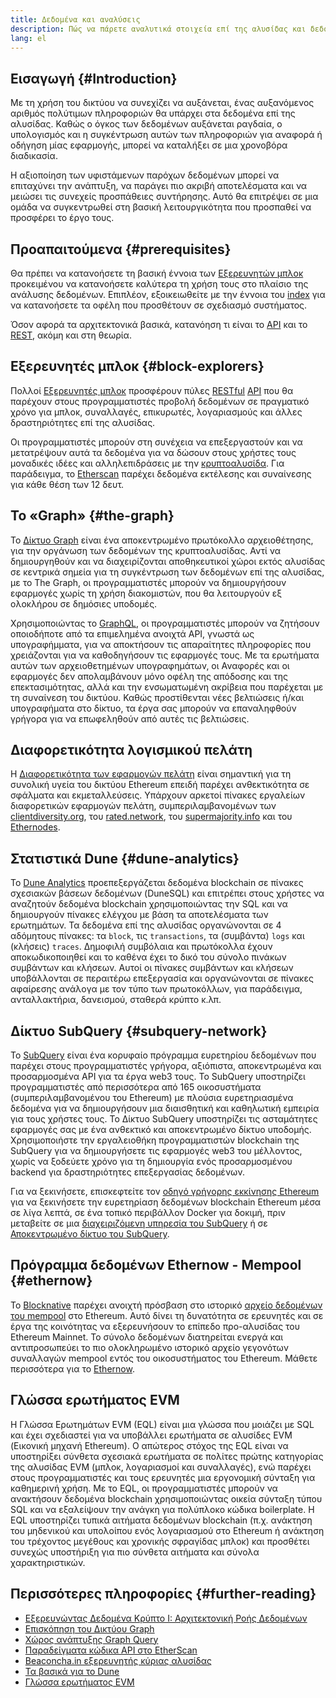 ```yaml
---
title: Δεδομένα και αναλύσεις
description: Πώς να πάρετε αναλυτικά στοιχεία επί της αλυσίδας και δεδομένα, για χρήση με τις εφαρμογές σας
lang: el
---
```


## Εισαγωγή {#Introduction}

Με τη χρήση του δικτύου να συνεχίζει να αυξάνεται, ένας αυξανόμενος αριθμός πολύτιμων πληροφοριών θα υπάρχει στα δεδομένα επί της αλυσίδας. Καθώς ο όγκος των δεδομένων αυξάνεται ραγδαία, ο υπολογισμός και η συγκέντρωση αυτών των πληροφοριών για αναφορά ή οδήγηση μίας εφαρμογής, μπορεί να καταλήξει σε μια χρονοβόρα διαδικασία.

Η αξιοποίηση των υφιστάμενων παρόχων δεδομένων μπορεί να επιταχύνει την ανάπτυξη, να παράγει πιο ακριβή αποτελέσματα και να μειώσει τις συνεχείς προσπάθειες συντήρησης. Αυτό θα επιτρέψει σε μια ομάδα να συγκεντρωθεί στη βασική λειτουργικότητα που προσπαθεί να προσφέρει το έργο τους.

## Προαπαιτούμενα {#prerequisites}

Θα πρέπει να κατανοήσετε τη βασική έννοια των [Εξερευνητών μπλοκ](/developers/docs/data-and-analytics/block-explorers/) προκειμένου να κατανοήσετε καλύτερα τη χρήση τους στο πλαίσιο της ανάλυσης δεδομένων. Επιπλέον, εξοικειωθείτε με την έννοια του [index](/glossary/#index) για να κατανοήσετε τα οφέλη που προσθέτουν σε σχεδιασμό συστήματος.

Όσον αφορά τα αρχιτεκτονικά βασικά, κατανόηση τι είναι το [API](https://www.wikipedia.org/wiki/API) και το [REST](https://www.wikipedia.org/wiki/Representational_state_transfer), ακόμη και στη θεωρία.

## Εξερευνητές μπλοκ {#block-explorers}

Πολλοί [Εξερευνητές μπλοκ](/developers/docs/data-and-analytics/block-explorers/) προσφέρουν πύλες [RESTful](https://www.wikipedia.org/wiki/Representational_state_transfer) [API](https://www.wikipedia.org/wiki/API) που θα παρέχουν στους προγραμματιστές προβολή δεδομένων σε πραγματικό χρόνο για μπλοκ, συναλλαγές, επικυρωτές, λογαριασμούς και άλλες δραστηριότητες επί της αλυσίδας.

Οι προγραμματιστές μπορούν στη συνέχεια να επεξεργαστούν και να μετατρέψουν αυτά τα δεδομένα για να δώσουν στους χρήστες τους μοναδικές ιδέες και αλληλεπιδράσεις με την [κρυπτοαλυσίδα](/glossary/#blockchain). Για παράδειγμα, το [Etherscan](https://etherscan.io) παρέχει δεδομένα εκτέλεσης και συναίνεσης για κάθε θέση των 12 δευτ.

## Το «Graph» {#the-graph}

Το [Δίκτυο Graph](https://thegraph.com/) είναι ένα αποκεντρωμένο πρωτόκολλο αρχειοθέτησης, για την οργάνωση των δεδομένων της κρυπτοαλυσίδας. Αντί να δημιουργηθούν και να διαχειρίζονται αποθηκευτικοί χώροι εκτός αλυσίδας σε κεντρικά σημεία για τη συγκέντρωση των δεδομένων επί της αλυσίδας, με το The Graph, οι προγραμματιστές μπορούν να δημιουργήσουν εφαρμογές χωρίς τη χρήση διακομιστών, που θα λειτουργούν εξ ολοκλήρου σε δημόσιες υποδομές.

Χρησιμοποιώντας το [GraphQL](https://graphql.org/), οι προγραμματιστές μπορούν να ζητήσουν οποιοδήποτε από τα επιμελημένα ανοιχτά API, γνωστά ως υπογραφήμματα, για να αποκτήσουν τις απαραίτητες πληροφορίες που χρειάζονται για να καθοδηγήσουν τις εφαρμογές τους. Με τα ερωτήματα αυτών των αρχειοθετημένων υπογραφημάτων, οι Αναφορές και οι εφαρμογές δεν απολαμβάνουν μόνο οφέλη της απόδοσης και της επεκτασιμότητας, αλλά και την ενσωματωμένη ακρίβεια που παρέχεται με τη συναίνεση του δικτύου. Καθώς προστίθενται νέες βελτιώσεις ή/και υπογραφήματα στο δίκτυο, τα έργα σας μπορούν να επαναληφθούν γρήγορα για να επωφεληθούν από αυτές τις βελτιώσεις.

## Διαφορετικότητα λογισμικού πελάτη

Η [Διαφορετικότητα των εφαρμογών πελάτη](/developers/docs/nodes-and-clients/client-diversity/) είναι σημαντική για τη συνολική υγεία του δικτύου Ethereum επειδή παρέχει ανθεκτικότητα σε σφάλματα και εκμεταλλεύσεις. Υπάρχουν αρκετοί πίνακες εργαλείων διαφορετικών εφαρμογών πελάτη, συμπεριλαμβανομένων των [clientdiversity.org](https://clientdiversity.org/), του [rated.network](https://www.rated.network), του [supermajority.info](https://supermajority.info//) και του [Ethernodes](https://ethernodes.org/).

## Στατιστικά Dune {#dune-analytics}

Το [Dune Analytics](https://dune.com/) προεπεξεργάζεται δεδομένα blockchain σε πίνακες σχεσιακών βάσεων δεδομένων (DuneSQL) και επιτρέπει στους χρήστες να αναζητούν δεδομένα blockchain χρησιμοποιώντας την SQL και να δημιουργούν πίνακες ελέγχου με βάση τα αποτελέσματα των ερωτημάτων. Τα δεδομένα επί της αλυσίδας οργανώνονται σε 4 αδόμητους πίνακες: τα `block`, τις `transactions`, τα (συμβάντα) `logs` και (κλήσεις) `traces`. Δημοφιλή συμβόλαια και πρωτόκολλα έχουν αποκωδικοποιηθεί και το καθένα έχει το δικό του σύνολο πινάκων συμβάντων και κλήσεων. Αυτοί οι πίνακες συμβάντων και κλήσεων υποβάλλονται σε περαιτέρω επεξεργασία και οργανώνονται σε πίνακες αφαίρεσης ανάλογα με τον τύπο των πρωτοκόλλων, για παράδειγμα, ανταλλακτήρια, δανεισμού, σταθερά κρύπτο κ.λπ.

## Δίκτυο SubQuery {#subquery-network}

Το [SubQuery](https://subquery.network/) είναι ένα κορυφαίο πρόγραμμα ευρετηρίου δεδομένων που παρέχει στους προγραμματιστές γρήγορα, αξιόπιστα, αποκεντρωμένα και προσαρμοσμένα API για τα έργα web3 τους. Το SubQuery υποστηρίζει προγραμματιστές από περισσότερα από 165 οικοσυστήματα (συμπεριλαμβανομένου του Ethereum) με πλούσια ευρετηριασμένα δεδομένα για να δημιουργήσουν μια διαισθητική και καθηλωτική εμπειρία για τους χρήστες τους. Το Δίκτυο SubQuery υποστηρίζει τις ασταμάτητες εφαρμογές σας με ένα ανθεκτικό και αποκεντρωμένο δίκτυο υποδομής. Χρησιμοποιήστε την εργαλειοθήκη προγραμματιστών blockchain της SubQuery για να δημιουργήσετε τις εφαρμογές web3 του μέλλοντος, χωρίς να ξοδεύετε χρόνο για τη δημιουργία ενός προσαρμοσμένου backend για δραστηριότητες επεξεργασίας δεδομένων.

Για να ξεκινήσετε, επισκεφτείτε τον [οδηγό γρήγορης εκκίνησης Ethereum](https://academy.subquery.network/quickstart/quickstart_chains/ethereum-gravatar.html) για να ξεκινήσετε την ευρετηρίαση δεδομένων blockchain Ethereum μέσα σε λίγα λεπτά, σε ένα τοπικό περιβάλλον Docker για δοκιμή, πριν μεταβείτε σε μια [διαχειριζόμενη υπηρεσία του SubQuery](https://managedservice.subquery.network/) ή σε [Αποκεντρωμένο δίκτυο του SubQuery](https://app.subquery.network/dashboard).

## Πρόγραμμα δεδομένων Ethernow - Mempool {#ethernow}
Το [Blocknative](https://www.blocknative.com/) παρέχει ανοιχτή πρόσβαση στο ιστορικό [αρχείο δεδομένων του mempool](https://www.ethernow.xyz/mempool-data-archive) στο Ethereum. Αυτό δίνει τη δυνατότητα σε ερευνητές και σε έργα της κοινότητας να εξερευνήσουν το επίπεδο προ-αλυσίδας του Ethereum Mainnet. Το σύνολο δεδομένων διατηρείται ενεργά και αντιπροσωπεύει το πιο ολοκληρωμένο ιστορικό αρχείο γεγονότων συναλλαγών mempool εντός του οικοσυστήματος του Ethereum. Μάθετε περισσότερα για το [Ethernow](https://www.ethernow.xyz/).

## Γλώσσα ερωτήματος EVM

Η Γλώσσα Ερωτημάτων EVM (EQL) είναι μια γλώσσα που μοιάζει με SQL και έχει σχεδιαστεί για να υποβάλλει ερωτήματα σε αλυσίδες EVM (Εικονική μηχανή Ethereum). Ο απώτερος στόχος της EQL είναι να υποστηρίξει σύνθετα σχεσιακά ερωτήματα σε πολίτες πρώτης κατηγορίας της αλυσίδας EVM (μπλοκ, λογαριασμοί και συναλλαγές), ενώ παρέχει στους προγραμματιστές και τους ερευνητές μια εργονομική σύνταξη για καθημερινή χρήση. Με το EQL, οι προγραμματιστές μπορούν να ανακτήσουν δεδομένα blockchain χρησιμοποιώντας οικεία σύνταξη τύπου SQL και να εξαλείψουν την ανάγκη για πολύπλοκο κώδικα boilerplate. Η EQL υποστηρίζει τυπικά αιτήματα δεδομένων blockchain (π.χ. ανάκτηση του μηδενικού και υπολοίπου ενός λογαριασμού στο Ethereum ή ανάκτηση του τρέχοντος μεγέθους και χρονικής σφραγίδας μπλοκ) και προσθέτει συνεχώς υποστήριξη για πιο σύνθετα αιτήματα και σύνολα χαρακτηριστικών.

## Περισσότερες πληροφορίες {#further-reading}
- [Εξερευνώντας Δεδομένα Κρύπτο I: Αρχιτεκτονική Ροής Δεδομένων](https://research.2077.xyz/exploring-crypto-data-1-data-flow-architectures)
- [Επισκόπηση του Δικτύου Graph](https://thegraph.com/docs/en/about/network/)
- [Χώρος ανάπτυξης Graph Query](https://thegraph.com/explorer/subgraph/graphprotocol/graph-network-mainnet?version=current)
- [Παραδείγματα κώδικα API στο EtherScan](https://etherscan.io/apis#contracts)
- [Beaconcha.in εξερευνητής κύριας αλυσίδας](https://beaconcha.in)
- [Τα βασικά για το Dune](https://docs.dune.com/#dune-basics)
- [Γλώσσα ερωτήματος EVM](https://eql.sh/blog/alpha-release-notes) 
